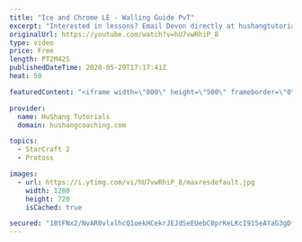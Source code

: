 ```yaml
---
title: "Ice and Chrome LE - Walling Guide PvT"
excerpt: "Interested in lessons? Email Devon directly at hushangtutorials@outlook.com ------------------------------------------------------------------------------------------------------- Want to support HuShang Tutorials directly? Patreon is a website where you can contribute a monthly donation that will help"
originalUrl: https://youtube.com/watch?v=hU7vwRhiP_8
type: video
price: Free
length: PT2M42S
publishedDateTime: 2020-05-29T17:17:41Z
heat: 50

featuredContent: "<iframe width=\"800\" height=\"500\" frameborder=\"0\" src=\"https://www.youtube.com/embed/hU7vwRhiP_8\" allow=\"accelerometer; autoplay; encrypted-media; gyroscope; picture-in-picture\" allowfullscreen></iframe>"

provider:
  name: HuShang Tutorials
  domain: hushangcoaching.com

topics:
  - StarCraft 2
  - Protoss

images:
  - url: https://i.ytimg.com/vi/hU7vwRhiP_8/maxresdefault.jpg
    width: 1280
    height: 720
    isCached: true

secured: "18tFNx2/NvAR0vlxlhcQ1oekHCekrJEJdSeEUebC0prKeLKcI915eAYaG3gDfTOcEQVqvJG675NUiT8DA5jyexvohlRA2OgLfxBtjoCcI2PF9OW7hyjFEdZ5o87GTOaiFlAbWgqsq489U4JwkRtSMlFhSyrdJ/nfzgvB22RvqRIAc5AWyxdOfow/QUCXQtpfG73O+5QB6laO8WQWICnQosxBiJwZucOjZT1APoakS4foTlPeX55G/0NjjYjQCdU2Bxii5rEk15I3F0+/79azpLyDyo4OPt0ZnjMJ/FPXeRUMB/1XnXwsRatJBgZz+24PDBDHnWURrGigUPmWzsys7+LWJdlxLXo5gW5KOQyU+Gt/kmN5eDuVyFU3e6ult6fYo1p4HXmCv45iEBcIYFPYqJ5iVMvNtagUn9nTcgaORO4=;Zhp9Xfsn3n9Ov3Bv2YcKPg=="
---
```



